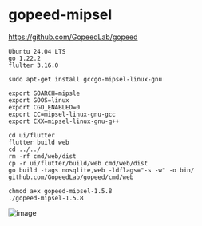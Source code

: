 # gopeed-mipsel

https://github.com/GopeedLab/gopeed
```
Ubuntu 24.04 LTS
go 1.22.2
flulter 3.16.0
```
```
sudo apt-get install gccgo-mipsel-linux-gnu
```
```
export GOARCH=mipsle
export GOOS=linux
export CGO_ENABLED=0
export CC=mipsel-linux-gnu-gcc
export CXX=mipsel-linux-gnu-g++
```
```
cd ui/flutter
flutter build web
cd ../../
rm -rf cmd/web/dist
cp -r ui/flutter/build/web cmd/web/dist
go build -tags nosqlite,web -ldflags="-s -w" -o bin/ github.com/GopeedLab/gopeed/cmd/web
```
```
chmod a+x gopeed-mipsel-1.5.8
./gopeed-mipsel-1.5.8
```
![image](https://github.com/user-attachments/assets/6ff055c9-8cd2-4c09-b3d6-4b5464b2a1fb)

